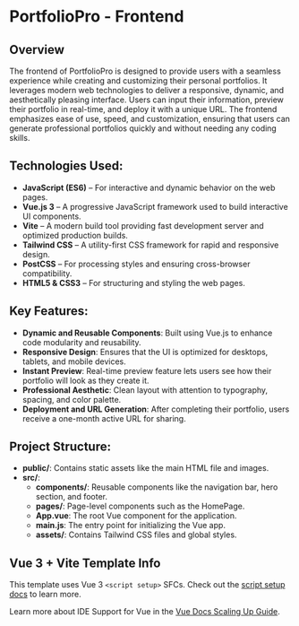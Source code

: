# PortfolioPro - Frontend

## Overview
The frontend of PortfolioPro is designed to provide users with a seamless experience while creating and customizing their personal portfolios. It leverages modern web technologies to deliver a responsive, dynamic, and aesthetically pleasing interface. Users can input their information, preview their portfolio in real-time, and deploy it with a unique URL. The frontend emphasizes ease of use, speed, and customization, ensuring that users can generate professional portfolios quickly and without needing any coding skills.

## Technologies Used:
- **JavaScript (ES6)** – For interactive and dynamic behavior on the web pages.
- **Vue.js 3** – A progressive JavaScript framework used to build interactive UI components.
- **Vite** – A modern build tool providing fast development server and optimized production builds.
- **Tailwind CSS** – A utility-first CSS framework for rapid and responsive design.
- **PostCSS** – For processing styles and ensuring cross-browser compatibility.
- **HTML5 & CSS3** – For structuring and styling the web pages.

## Key Features:
- **Dynamic and Reusable Components**: Built using Vue.js to enhance code modularity and reusability.
- **Responsive Design**: Ensures that the UI is optimized for desktops, tablets, and mobile devices.
- **Instant Preview**: Real-time preview feature lets users see how their portfolio will look as they create it.
- **Professional Aesthetic**: Clean layout with attention to typography, spacing, and color palette.
- **Deployment and URL Generation**: After completing their portfolio, users receive a one-month active URL for sharing.

## Project Structure:
- **public/**: Contains static assets like the main HTML file and images.
- **src/**:
  - **components/**: Reusable components like the navigation bar, hero section, and footer.
  - **pages/**: Page-level components such as the HomePage.
  - **App.vue**: The root Vue component for the application.
  - **main.js**: The entry point for initializing the Vue app.
  - **assets/**: Contains Tailwind CSS files and global styles.

## Vue 3 + Vite Template Info
This template uses Vue 3 `<script setup>` SFCs. Check out the [script setup docs](https://v3.vuejs.org/api/sfc-script-setup.html#sfc-script-setup) to learn more.

Learn more about IDE Support for Vue in the [Vue Docs Scaling Up Guide](https://vuejs.org/guide/scaling-up/tooling.html#ide-support).
